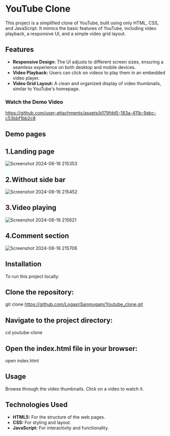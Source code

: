 # YouTube Clone

This project is a simplified clone of YouTube, built using only HTML, CSS, and JavaScript. It mimics the basic features of YouTube, including video playback, a responsive UI, and a simple video grid layout.

## Features

- **Responsive Design:** The UI adjusts to different screen sizes, ensuring a seamless experience on both desktop and mobile devices.
- **Video Playback:** Users can click on videos to play them in an embedded video player.
- **Video Grid Layout:** A clean and organized display of video thumbnails, similar to YouTube's homepage.

### Watch the Demo Video


https://github.com/user-attachments/assets/b179fdd5-183a-411b-9abc-c53bbf1bb2c8


 

## Demo pages
## 1.Landing page
![Screenshot 2024-08-16 215353](https://github.com/user-attachments/assets/5f0437e2-4b8d-41bc-b867-b27eb3127eef)


## 2.Without side bar
![Screenshot 2024-08-16 215452](https://github.com/user-attachments/assets/73843afa-9118-4c52-abac-26ff695ad84e)


## 3.Video playing
![Screenshot 2024-08-16 215621](https://github.com/user-attachments/assets/b5931a96-4207-4653-a354-88203475ea6e)


## 4.Comment section
![Screenshot 2024-08-16 215706](https://github.com/user-attachments/assets/25503f88-3351-4958-9c56-b60acc3ef61f)

 
## Installation

To run this project locally:

## Clone the repository:
git clone https://github.com/LogasriSanmugam/Youtube_clone.git
## Navigate to the project directory:
cd youtube-clone

## Open the index.html file in your browser:
open index.html

## Usage
Browse through the video thumbnails.
Click on a video to watch it.
 
## Technologies Used
- **HTML5:** For the structure of the web pages.
- **CSS:** For styling and layout.
- **JavaScript:** For interactivity and functionality.
 

 
